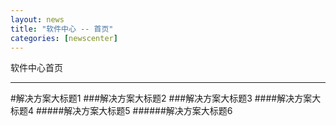 ```yaml
---
layout: news
title: "软件中心 -- 首页"
categories: [newscenter]
---
```

软件中心首页
<hr/>
#解决方案大标题1
###解决方案大标题2
###解决方案大标题3
####解决方案大标题4
#####解决方案大标题5
######解决方案大标题6